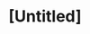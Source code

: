 ---
pid: ch154
title: "[Untitled]"
location_transcription: Midtown Village Area
coordinates: "[-75.158811818098, 39.948470329949]"
zipcode: '19107'
gen_neighborhood: Center City
neighborhood: Washington Square West,Avenue of The Arts,Midtown Village,Chinatown
outside_phl: 
age: '64'
age_range: 60-69
instagram: 
image_file_name: ch_154.jpg
proposal_transcription: |-
  Monuments should depict/celebrate important historical events/people of Philadelphia.
  More monuments should have water & fountains.
  The purpose should be to commemorate/educate in uplifting manner.
topic: Person,History,Uplifting
topic_summary: 0, 0, 0, 0
type: Fountain,Conceptual,Image
keywords_other: 
credit: J. Saunders
image_labels: 
twitter: 
facebook: 
permalink: "/monuments/ch154/"
layout: item-page
---
